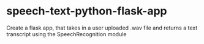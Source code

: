 # speech-text-python-flask-app

Create a flask app, that takes in a user uploaded .wav file and returns a text transcript using the SpeechRecognition module 
